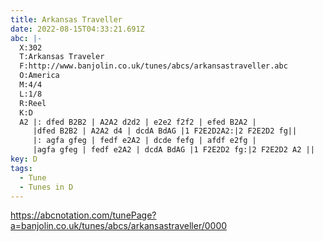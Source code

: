 ```yaml
---
title: Arkansas Traveller
date: 2022-08-15T04:33:21.691Z
abc: |-
  X:302
  T:Arkansas Traveler
  F:http://www.banjolin.co.uk/tunes/abcs/arkansastraveller.abc
  O:America
  M:4/4
  L:1/8
  R:Reel
  K:D
  A2 |: dfed B2B2 | A2A2 d2d2 | e2e2 f2f2 | efed B2A2 |
     |dfed B2B2 | A2A2 d4 | dcdA BdAG |1 F2E2D2A2:|2 F2E2D2 fg||
     |: agfa gfeg | fedf e2A2 | dcde fefg | afdf e2fg |
     |agfa gfeg | fedf e2A2 | dcdA BdAG |1 F2E2D2 fg:|2 F2E2D2 A2 ||
key: D
tags:
  - Tune
  - Tunes in D
---
```

https://abcnotation.com/tunePage?a=banjolin.co.uk/tunes/abcs/arkansastraveller/0000